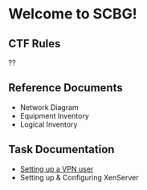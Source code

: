 # Welcome to SCBG!

## CTF Rules
??

## Reference Documents
* Network Diagram
* Equipment Inventory
* Logical Inventory

## Task Documentation
* [Setting up a VPN user](Docs/PFSense.md#create-a-vpn-user)
* Setting up & Configuring XenServer

